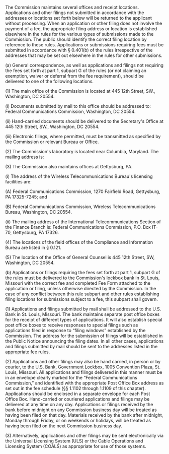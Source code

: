 The Commission maintains several offices and receipt locations. Applications and other filings not submitted in accordance with the addresses or locations set forth below will be returned to the applicant without processing. When an application or other filing does not involve the payment of a fee, the appropriate filing address or location is established elsewhere in the rules for the various types of submissions made to the Commission. The public should identify the correct filing location by reference to these rules. Applications or submissions requiring fees must be submitted in accordance with § 0.401(b) of the rules irrespective of the addresses that may be set out elsewhere in the rules for other submissions.

(a) General correspondence, as well as applications and filings not requiring the fees set forth at part 1, subpart G of the rules (or not claiming an exemption, waiver or deferral from the fee requirement), should be delivered to one of the following locations.

(1) The main office of the Commission is located at 445 12th Street, SW., Washington, DC 20554.

(i) Documents submitted by mail to this office should be addressed to: Federal Communications Commission, Washington, DC 20554.

(ii) Hand-carried documents should be delivered to the Secretary's Office at 445 12th Street, SW., Washington, DC 20554.

(iii) Electronic filings, where permitted, must be transmitted as specified by the Commission or relevant Bureau or Office.
                

(2) The Commission's laboratory is located near Columbia, Maryland. The mailing address is:
                

(3) The Commission also maintains offices at Gettysburg, PA.

(i) The address of the Wireless Telecommunications Bureau's licensing facilities are:

(A) Federal Communications Commission, 1270 Fairfield Road, Gettysburg, PA 17325-7245; and

(B) Federal Communications Commission, Wireless Telecommunications Bureau, Washington, DC 20554.

(ii) The mailing address of the International Telecommunications Section of the Finance Branch is: Federal Communications Commission, P.O. Box IT-70, Gettysburg, PA 17326.

(4) The locations of the field offices of the Compliance and Information Bureau are listed in § 0.121.

(5) The location of the Office of General Counsel is 445 12th Street, SW, Washington, DC 20554.

(b) Applications or filings requiring the fees set forth at part 1, subpart G of the rules must be delivered to the Commission's lockbox bank in St. Louis, Missouri with the correct fee and completed Fee Form attached to the application or filing, unless otherwise directed by the Commission. In the case of any conflict between this rule subpart and other rules establishing filing locations for submissions subject to a fee, this subpart shall govern.
                

(1) Applications and filings submitted by mail shall be addressed to the U.S. Bank in St. Louis, Missouri. The bank maintains separate post office boxes for the receipt of different types of applications. It will also establish special post office boxes to receive responses to special filings such as applications filed in response to “filing windows” established by the Commission. The address for the submission of filings will be established in the Public Notice announcing the filing dates. In all other cases, applications and filings submitted by mail should be sent to the addresses listed in the appropriate fee rules.
                

(2) Applications and other filings may also be hand carried, in person or by courier, to the U.S. Bank, Government Lockbox, 1005 Convention Plaza, St. Louis, Missouri. All applications and filings delivered in this manner must be in an envelope clearly marked for the “Federal Communications Commission,” and identified with the appropriate Post Office Box address as set out in the fee schedule (§§ 1.1102 through 1.1109 of this chapter). Applications should be enclosed in a separate envelope for each Post Office Box. Hand-carried or couriered applications and filings may be delivered at any time on any day. Applications or filings received by the bank before midnight on any Commission business day will be treated as having been filed on that day. Materials received by the bank after midnight, Monday through Friday, or on weekends or holidays, will be treated as having been filed on the next Commission business day.

(3) Alternatively, applications and other filings may be sent electronically via the Universal Licensing System (ULS) or the Cable Operations and Licensing System (COALS) as appropriate for use of those systems.

